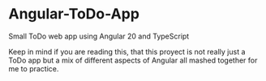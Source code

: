 # Angular-ToDo-App
Small ToDo web app using Angular 20 and TypeScript

Keep in mind if you are reading this, that this proyect is not really just a ToDo app but a mix of different aspects of Angular all mashed together for me to practice.
